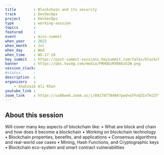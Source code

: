 ```yaml
---
title        : Blockchain and its security
track        : DevSecOps
project      : DevSecOps
type         : working-session
topics       :
featured     :
event        : mini-summit
when_year    : 2022
when_month   : Jul
when_day     : Wed
when_time    : WS-17-18
hey_summit   : https://post-summit-sessions.heysummit.com/talks/blockchain-and-its-security/
banner       : https://pbs.twimg.com/media/FRHUDzRX0AExOJW.png
session_slack:
#status      : 
description  :
organizers   :
    - Shahzaib Ali Khan       
youtube_link : 
zoom_link    : https://us06web.zoom.us/j/89178778404?pwd=aTFxQ3IvTHJZYTNoRTF3MjRWL0NTUT09
---
```


## About this session
Will cover many key aspects of blockchain like:
• What are block and chain and how does it become a blockchain
• Working on blockchain technology
• Blockchain properties, benefits, and applications
• Consensus algorithms and real-world use cases
• Mining, Hash Functions, and Cryptographic keys
• Blockchain eco-system and smart contract vulnerabilities
